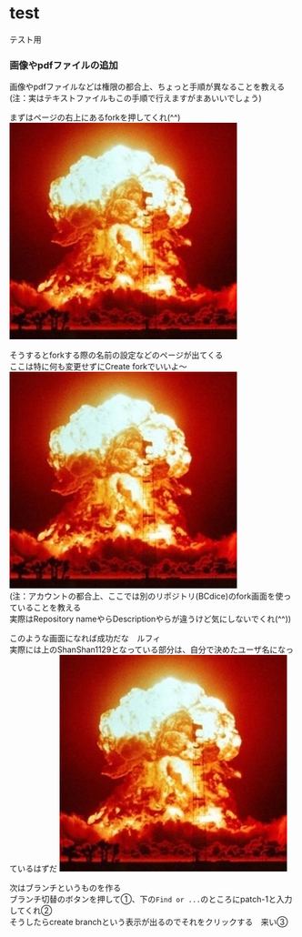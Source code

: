 # test
テスト用
### 画像やpdfファイルの追加
画像やpdfファイルなどは権限の都合上、ちょっと手順が異なることを教える  
(注：実はテキストファイルもこの手順で行えますがまあいいでしょう)  

まずはページの右上にあるforkを押してくれ(^^)  
![](doc/pict1.png)  

そうするとforkする際の名前の設定などのページが出てくる  
ここは特に何も変更せずにCreate forkでいいよ～  
![](doc/pict1.png)  
(注：アカウントの都合上、ここでは別のリポジトリ(BCdice)のfork画面を使っていることを教える  
 実際はRepository nameやらDescriptionやらが違うけど気にしないでくれ(^^))  

このような画面になれば成功だな　ルフィ  
実際には上のShanShan1129となっている部分は、自分で決めたユーザ名になっているはずだ
![](doc/pict1.png)  

次はブランチというものを作る  
ブランチ切替のボタンを押して①、下の`Find or ...`のところにpatch-1と入力してくれ②  
そうしたらcreate branchという表示が出るのでそれをクリックする　来い③
